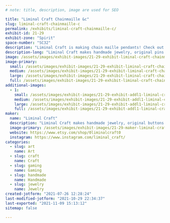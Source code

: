 ```yaml
---
# note: title, description, image are used for SEO

title: "Liminal Craft Chainmaille &c"
slug: liminal-craft-chainmaille-c
permalink: /exhibits/liminal-craft-chainmaille-c/
exhibit-id: 21-29
exhibit-zone: "Spirit"
space-number: "SC32"
description: "Liminal Craft is making chain maille pendants! Check out those and other items."
description-long: "Liminal Craft makes handmade jewelry, original pins and buttons, art prints, and other things."
image: /assets/images/exhibit-images/21-29-exhibit-liminal-craft-chainmaille-c-img-20200923-155446013-hdr-large.jpg
image-primary: 
  small: /assets/images/exhibit-images/21-29-exhibit-liminal-craft-chainmaille-c-img-20200923-155446013-hdr-small.jpg
  medium: /assets/images/exhibit-images/21-29-exhibit-liminal-craft-chainmaille-c-img-20200923-155446013-hdr-medium.jpg
  large: /assets/images/exhibit-images/21-29-exhibit-liminal-craft-chainmaille-c-img-20200923-155446013-hdr-large.jpg
  full: /assets/images/exhibit-images/21-29-exhibit-liminal-craft-chainmaille-c-img-20200923-155446013-hdr-full.jpg
additional-images: 
  - 1:
    small: /assets/images/exhibit-images/21-29-exhibit-addl1-liminal-craft-chainmaille-c-img-20210508-082915569-small.jpg
    medium: /assets/images/exhibit-images/21-29-exhibit-addl1-liminal-craft-chainmaille-c-img-20210508-082915569-medium.jpg
    large: /assets/images/exhibit-images/21-29-exhibit-addl1-liminal-craft-chainmaille-c-img-20210508-082915569-large.jpg
    full: /assets/images/exhibit-images/21-29-exhibit-addl1-liminal-craft-chainmaille-c-img-20210508-082915569-full.jpg
maker: 
  name: "Liminal Craft"
  description: "Liminal Craft makes handmade jewelry, original buttons and pins, and other art and fandom items."
  image-primary: /assets/images/exhibit-images/21-29-maker-liminal-craft-chainmaille-c-isla-280x280-36492524-b89wj2cb-medium.jpg
  website: https://www.etsy.com/shop/0liminalcraft0
  instagram: https://www.instagram.com/liminal_craft/
categories: 
  - slug: art
    name: Art
  - slug: craft
    name: Craft
  - slug: gaming
    name: Gaming
  - slug: handmade
    name: Handmade
  - slug: jewelry
    name: Jewelry
created-jotform: "2021-07-26 12:28:24"
last-modified-jotform: "2021-10-29 22:34:37"
last-exported: "2021-11-09 15:13:12"
sitemap: false

---
```

